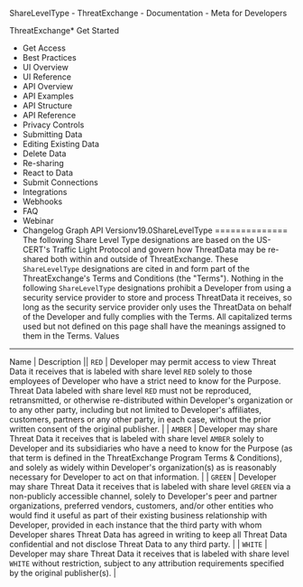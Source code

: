 ShareLevelType - ThreatExchange - Documentation - Meta for Developers

ThreatExchange* Get Started
* Get Access
* Best Practices
* UI Overview
* UI Reference
* API Overview
* API Examples
* API Structure
* API Reference
* Privacy Controls
* Submitting Data
* Editing Existing Data
* Delete Data
* Re-sharing
* React to Data
* Submit Connections
* Integrations
* Webhooks
* FAQ
* Webinar
* Changelog
Graph API Versionv19.0ShareLevelType
==============
The following Share Level Type designations are based on the US-CERT's Traffic Light Protocol and govern how ThreatData may be re-shared both within and outside of ThreatExchange.
These `ShareLevelType` designations are cited in and form part of the ThreatExchange's Terms and Conditions (the "Terms"). Nothing in the following `ShareLevelType` designations prohibit a Developer from using a security service provider to store and process ThreatData it receives, so long as the security service provider only uses the ThreatData on behalf of the Developer and fully complies with the Terms. All capitalized terms used but not defined on this page shall have the meanings assigned to them in the Terms.
Values
------

Name
 | 
Description
 || `RED` | Developer may permit access to view Threat Data it receives that is labeled with share level `RED` solely to those employees of Developer who have a strict need to know for the Purpose. Threat Data labeled with share level `RED` must not be reproduced, retransmitted, or otherwise re-distributed within Developer's organization or to any other party, including but not limited to Developer's affiliates, customers, partners or any other party, in each case, without the prior written consent of the original publisher. |
| `AMBER` | Developer may share Threat Data it receives that is labeled with share level `AMBER` solely to Developer and its subsidiaries who have a need to know for the Purpose (as that term is defined in the ThreatExchange Program Terms & Conditions), and solely as widely within Developer's organization(s) as is reasonably necessary for Developer to act on that information. |
| `GREEN` | Developer may share Threat Data it receives that is labeled with share level `GREEN` via a non-publicly accessible channel, solely to Developer's peer and partner organizations, preferred vendors, customers, and/or other entities who would find it useful as part of their existing business relationship with Developer, provided in each instance that the third party with whom Developer shares Threat Data has agreed in writing to keep all Threat Data confidential and not disclose Threat Data to any third party. |
| `WHITE` | Developer may share Threat Data it receives that is labeled with share level `WHITE` without restriction, subject to any attribution requirements specified by the original publisher(s). |